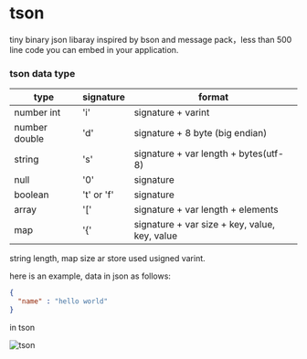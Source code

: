 # tson
tiny binary json libaray inspired by bson and message pack，less than 500 line code you can embed in your application.


### tson data type
| type |  signature | format |
| -------- | -------- | -------- |
| number int     | 'i'    | signature + varint    |
| number double    | 'd'   | signature + 8 byte (big endian)|
| string   | 's'   | signature + var length + bytes(utf-8)|
| null    | '0'   |  signature |
| boolean    | 't' or 'f'   | signature |
| array    | '['   | signature + var length + elements|
| map    |  '{'   | signature + var size + key, value, key, value|

string length, map size ar store used usigned varint.

here is an example, data in json as follows:

```json
{
  "name" : "hello world"
}
```

in tson

![tson](https://raw.githubusercontent.com/gubaojian/tson/master/image/TSON.png)
